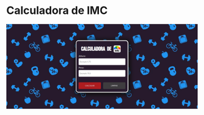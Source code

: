 # Calculadora de IMC

![](./public/FireShot%20Capture%20010%20-%20Calculadora%20de%20IMC%20-%20localhost.png)

